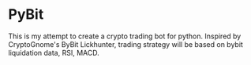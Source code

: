 # PyBit
This is my attempt to create a crypto trading bot for python.
Inspired by CryptoGnome's ByBit Lickhunter, trading strategy will be based on bybit liquidation data, RSI, MACD.
